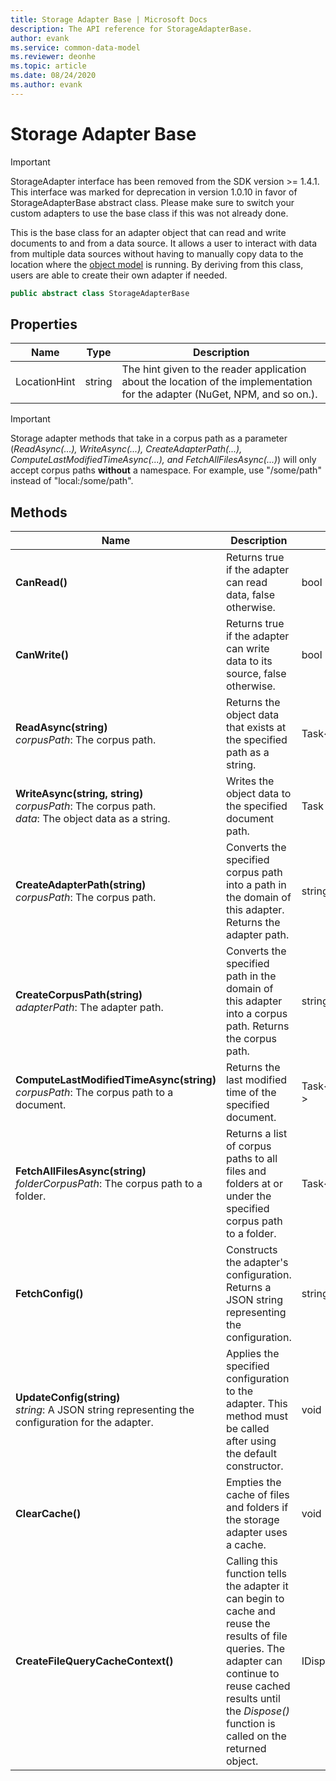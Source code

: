 ```yaml
---
title: Storage Adapter Base | Microsoft Docs
description: The API reference for StorageAdapterBase.
author: evank
ms.service: common-data-model
ms.reviewer: deonhe
ms.topic: article
ms.date: 08/24/2020
ms.author: evank
---
```


# Storage Adapter Base

> [!IMPORTANT]
> StorageAdapter interface has been removed from the SDK version >= 1.4.1. This interface was marked for deprecation in version 1.0.10 in favor of StorageAdapterBase abstract class. Please make sure to switch your custom adapters to use the base class if this was not already done.

This is the base class for an adapter object that can read and write documents to and from a data source. It allows a user to interact with data from multiple data sources without having to manually copy data to the location where the [object model](../cdm/cdm.md) is running. By deriving from this class, users are able to create their own adapter if needed.

```csharp
public abstract class StorageAdapterBase
```

## Properties
|Name|Type|Description|
|---|---|---|
|LocationHint|string|The hint given to the reader application about the location of the implementation for the adapter (NuGet, NPM, and so on.).|

>[!IMPORTANT]
>Storage adapter methods that take in a corpus path as a parameter (*ReadAsync(...), WriteAsync(...), CreateAdapterPath(...), ComputeLastModifiedTimeAsync(...), and FetchAllFilesAsync(...)*) will only accept corpus paths **without** a namespace. For example, use "/some/path" instead of "local:/some/path".

## Methods
|Name|Description|Return Type|
|---|---|---|
|**CanRead()**|Returns true if the adapter can read data, false otherwise.|bool|
|**CanWrite()**|Returns true if the adapter can write data to its source, false otherwise.|bool|
|**ReadAsync(string)**<br/>*corpusPath*: The corpus path.|Returns the object data that exists at the specified path as a string.|Task\<string>|
|**WriteAsync(string, string)**<br/>*corpusPath*: The corpus path.<br/>*data*: The object data as a string.|Writes the object data to the specified document path.|Task|
|**CreateAdapterPath(string)**<br/>*corpusPath*: The corpus path.|Converts the specified corpus path into a path in the domain of this adapter. Returns the adapter path.|string|
|**CreateCorpusPath(string)**<br/>*adapterPath*: The adapter path.|Converts the specified path in the domain of this adapter into a corpus path. Returns the corpus path.|string|
|**ComputeLastModifiedTimeAsync(string)**<br/>*corpusPath*: The corpus path to a document.|Returns the last modified time of the specified document.|Task\<DateTimeOffset?>|
|**FetchAllFilesAsync(string)**<br/>*folderCorpusPath*: The corpus path to a folder.|Returns a list of corpus paths to all files and folders at or under the specified corpus path to a folder.|Task\<List\<string>>|
|**FetchConfig()**|Constructs the adapter's configuration. Returns a JSON string representing the configuration.|string|
|**UpdateConfig(string)**<br/>*string*: A JSON string representing the configuration for the adapter.|Applies the specified configuration to the adapter. This method must be called after using the default constructor.|void|
|**ClearCache()**|Empties the cache of files and folders if the storage adapter uses a cache.|void|
|**CreateFileQueryCacheContext()**|Calling this function tells the adapter it can begin to cache and reuse the results of file queries. The adapter can continue to reuse cached results until the *Dispose()* function is called on the returned object.|IDisposable|
